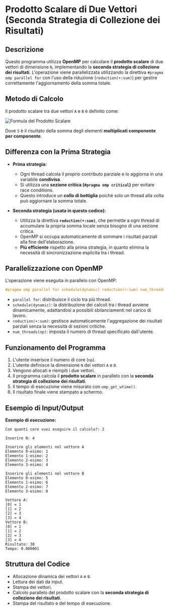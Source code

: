 # Prodotto Scalare di Due Vettori (Seconda Strategia di Collezione dei Risultati)

## Descrizione
Questo programma utilizza **OpenMP** per calcolare il **prodotto scalare** di due vettori di dimensione `N`, implementando la **seconda strategia di collezione dei risultati**. L'operazione viene parallelizzata utilizzando la direttiva `#pragma omp parallel for` con l'uso della riduzione (`reduction(+:sum)`) per gestire correttamente l'aggiornamento della somma totale.

## Metodo di Calcolo
Il prodotto scalare tra due vettori `A` e `B` è definito come:

![Formula del Prodotto Scalare](images/prodotto_scalare_formula.png)

Dove `S` è il risultato della somma degli elementi **moltiplicati componente per componente**.

## Differenza con la Prima Strategia
- **Prima strategia:**
  - Ogni thread calcola il proprio contributo parziale e lo aggiorna in una variabile **condivisa**.
  - Si utilizza una **sezione critica (`#pragma omp critical`)** per evitare race conditions.
  - Questo introduce un **collo di bottiglia** poiché solo un thread alla volta può aggiornare la somma totale.

- **Seconda strategia (usata in questo codice):**
  - Utilizza la direttiva **`reduction(+:sum)`**, che permette a ogni thread di accumulare la propria somma locale senza bisogno di una sezione critica.
  - OpenMP si occupa automaticamente di sommare i risultati parziali alla fine dell'elaborazione.
  - **Più efficiente** rispetto alla prima strategia, in quanto elimina la necessità di sincronizzazione esplicita tra i thread.

## Parallelizzazione con OpenMP
L'operazione viene eseguita in parallelo con OpenMP:
```c
#pragma omp parallel for schedule(dynamic) reduction(+:sum) num_threads(np)
```
- `parallel for`: distribuisce il ciclo tra più thread.
- `schedule(dynamic)`: la distribuzione dei calcoli tra i thread avviene dinamicamente, adattandosi a possibili sbilanciamenti nel carico di lavoro.
- `reduction(+:sum)`: gestisce automaticamente l'aggregazione dei risultati parziali senza la necessità di sezioni critiche.
- `num_threads(np)`: imposta il numero di thread specificato dall'utente.

## Funzionamento del Programma
1. L'utente inserisce il numero di core (`np`).
2. L'utente definisce la dimensione `N` dei vettori `A` e `B`.
3. Vengono allocati e riempiti i due vettori.
4. Il programma calcola il **prodotto scalare** in parallelo con la **seconda strategia di collezione dei risultati**.
5. Il tempo di esecuzione viene misurato con `omp_get_wtime()`.
6. Il risultato finale viene stampato a schermo.

## Esempio di Input/Output
**Esempio di esecuzione:**
```
Con quanti core vuoi eseguire il calcolo?: 2

Inserire N: 4

Inserire gli elementi nel vettore A
Elemento 0-esimo: 1
Elemento 1-esimo: 2
Elemento 2-esimo: 3
Elemento 3-esimo: 4

Inserire gli elementi nel vettore B
Elemento 0-esimo: 5
Elemento 1-esimo: 6
Elemento 2-esimo: 7
Elemento 3-esimo: 8

Vettore A:
[0] = 1
[1] = 2
[2] = 3
[3] = 4
Vettore B:
[0] = 1
[1] = 2
[2] = 3
[3] = 4
Risultato: 30
Tempo: 0.000001
```

## Struttura del Codice
- Allocazione dinamica dei vettori `A` e `B`.
- Lettura dei dati da input.
- Stampa dei vettori.
- Calcolo parallelo del prodotto scalare con la **seconda strategia di collezione dei risultati**.
- Stampa del risultato e del tempo di esecuzione.


